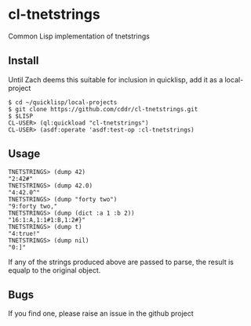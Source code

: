 cl-tnetstrings
==============

Common Lisp implementation of tnetstrings

Install
--------

Until Zach deems this suitable for inclusion in quicklisp, add it as a local-project

    $ cd ~/quicklisp/local-projects
    $ git clone https://github.com/cddr/cl-tnetstrings.git
    $ $LISP
    CL-USER> (ql:quickload "cl-tnetstrings")
    CL-USER> (asdf:operate 'asdf:test-op :cl-tnetstrings)


Usage
------

    TNETSTRINGS> (dump 42)
    "2:42#"
    TNETSTRINGS> (dump 42.0)
    "4:42.0^"
    TNETSTRINGS> (dump "forty two")
    "9:forty two,"
    TNETSTRINGS> (dump (dict :a 1 :b 2))
    "16:1:A,1:1#1:B,1:2#}"
    TNETSTRINGS> (dump t)
    "4:true!"
    TNETSTRINGS> (dump nil)
    "0:]"

If any of the strings produced above are passed to parse, the result is equalp to the original object.


Bugs
----

If you find one, please raise an issue in the github project